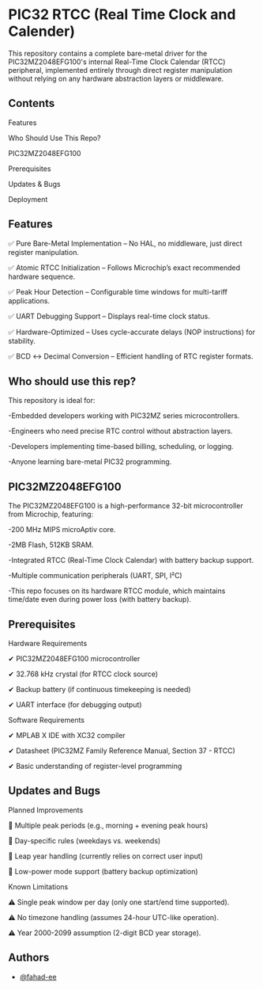 
# PIC32 RTCC (Real Time Clock and Calender)

This repository contains a complete bare-metal driver for the PIC32MZ2048EFG100's internal Real-Time Clock Calendar (RTCC) peripheral, implemented entirely through direct register manipulation without relying on any hardware abstraction layers or middleware.



## Contents
Features

Who Should Use This Repo?

PIC32MZ2048EFG100

Prerequisites

Updates & Bugs

Deployment
## Features
✅ Pure Bare-Metal Implementation – No HAL, no middleware, just direct register manipulation.

✅ Atomic RTCC Initialization – Follows Microchip’s exact recommended hardware sequence.

✅ Peak Hour Detection – Configurable time windows for multi-tariff applications.

✅ UART Debugging Support – Displays real-time clock status.

✅ Hardware-Optimized – Uses cycle-accurate delays (NOP instructions) for stability.

✅ BCD ↔ Decimal Conversion – Efficient handling of RTC register formats.
## Who should use this rep?
This repository is ideal for:

-Embedded developers working with PIC32MZ series microcontrollers.

-Engineers who need precise RTC control without abstraction layers.

-Developers implementing time-based billing, scheduling, or logging.

-Anyone learning bare-metal PIC32 programming.
## PIC32MZ2048EFG100
The PIC32MZ2048EFG100 is a high-performance 32-bit microcontroller from Microchip, featuring:

-200 MHz MIPS microAptiv core.

-2MB Flash, 512KB SRAM.

-Integrated RTCC (Real-Time Clock Calendar) with battery backup support.

-Multiple communication peripherals (UART, SPI, I²C)

-This repo focuses on its hardware RTCC module, which maintains time/date even during power loss (with battery backup).
## Prerequisites
Hardware Requirements

✔ PIC32MZ2048EFG100 microcontroller

✔ 32.768 kHz crystal (for RTCC clock source)

✔ Backup battery (if continuous timekeeping is needed)

✔ UART interface (for debugging output)

Software Requirements

✔ MPLAB X IDE with XC32 compiler

✔ Datasheet (PIC32MZ Family Reference Manual, Section 37 - RTCC)

✔ Basic understanding of register-level programming
## Updates and Bugs
Planned Improvements

🔹 Multiple peak periods (e.g., morning + evening peak hours)

🔹 Day-specific rules (weekdays vs. weekends)

🔹 Leap year handling (currently relies on correct user input)

🔹 Low-power mode support (battery backup optimization)

Known Limitations

⚠ Single peak window per day (only one start/end time supported).

⚠ No timezone handling (assumes 24-hour UTC-like operation).

⚠ Year 2000-2099 assumption (2-digit BCD year storage).
## Authors

- [@fahad-ee](https://www.github.com/octokatherine)

